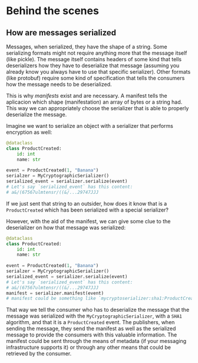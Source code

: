 # Behind the scenes

## How are messages serialized

Messages, when serialized, they have the shape of a string. Some serializing formats 
might not require anything more that the message itself (like pickle). 
The message itself contains headers of some kind that tells deserializers
how they have to deserialize that message (assuming you already know you
always have to use that specific serializer). Other formats (like protobuf)
require some kind of specification that tells the consumers how the message
needs to be deserialized.

This is why *manifests* exist and are necessary. A manifest tells the aplicacion which shape
(manifestation) an array of bytes or a string had. This way we can appropriately
choose the serializer that is able to properly deserialize the message.

Imagine we want to serialize an object with a serializer that performs encryption as well:

``` py
@dataclass
class ProductCreated:
    id: int
    name: str
    
event = ProductCreated(1, "Banana")
serialzer = MyCryptographicSerializer()
serialized_event = serializer.serialize(event)
# Let's say `serialized_event` has this content:
# a&/(67567ulmtensr/((&/...29747JJJ
```

If we just sent that string to an outsider, how does it know that is a `ProductCreated`
which has been serialized with a special serializer?

However, with the aid of the manifest, we can give some clue to the
deserializer on how that message was serialized:

``` py
@dataclass
class ProductCreated:
    id: int
    name: str
    
event = ProductCreated(1, "Banana")
serialzer = MyCryptographicSerializer()
serialized_event = serializer.serialize(event)
# Let's say `serialized_event` has this content:
# a&/(67567ulmtensr/((&/...29747JJJ
manifest = serializer.manifest(event)
# manifest could be something like `mycryptoserializer:sha1:ProductCreated`
```

That way we tell the consumer who has to deserialize the message that
the message was serialized with the `MyCryptographicSerializer`, with a `SHA1`
algorithm, and that it is a `ProductCreated` event. The publishers, when
sending the message, they send the manifest as well as the serialized message
to provide the consumers with this valuable information. The manifest
could be sent through the means of metadata (if your messaging infrastructure
supports it) or through any other means that could be retrieved by the consumer.
